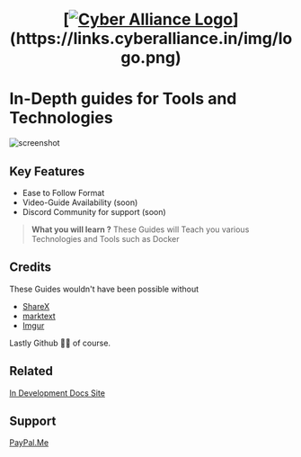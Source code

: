 <h1 align="center">
  <br>
  [<a href="http://links.cyberalliance.in"><img src="https://links.cyberalliance.in/img/logo.png" alt="Cyber Alliance Logo"></a>](https://links.cyberalliance.in/img/logo.png)
</h1>

# In-Depth guides for Tools and Technologies

![screenshot](https://camo.githubusercontent.com/74cd0fc474f47a6eb6baa9ff307219fc33919e58bc3e4488b2fd7934892d8025/68747470733a2f2f692e696d6775722e636f6d2f5934626f5179342e676966)

## Key Features

* Ease to Follow Format
* Video-Guide Availability (soon)
* Discord Community for support (soon)

> **What you will learn ?**
> These Guides will Teach you various Technologies and Tools such as Docker

## Credits

These Guides wouldn't have been possible without

- [ShareX](https://github.com/ShareX/ShareX)
- [marktext](https://github.com/marktext/marktext)
- [Imgur](https://imgur.com/)

Lastly Github 🙏🙏 of course.

## Related

[In Development Docs Site](https://docs.cyberalliance.in/)

## Support

[PayPal.Me](https://www.paypal.com/paypalme/ysg2544)
